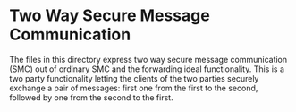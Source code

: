 Two Way Secure Message Communication
=====================================================================

The files in this directory express two way secure message
communication (SMC) out of ordinary SMC and the forwarding ideal
functionality. This is a two party functionality letting the clients
of the two parties securely exchange a pair of messages: first one
from the first to the second, followed by one from the second to the
first.
